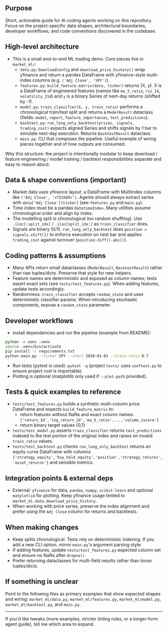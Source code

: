 ## Purpose

Short, actionable guide for AI coding agents working on this repository. Focus on the project-specific data shapes, architectural boundaries, developer workflows, and code conventions discovered in the codebase.

## High-level architecture

- This is a small end-to-end ML trading demo. Core pieces live in `market_ml/`:
  - `data.py`: `DownloadConfig` and `download_price_history()` wrap yfinance and return a pandas DataFrame with yfinance-style multi-index columns (e.g. `('Adj Close', 'SPY')`).
  - `features.py`: `build_feature_matrix(data, ticker)` returns (X, y). X is a DataFrame of engineered features (names like `ma_5_ratio`, `rsi_14`, `volatility_21d`) and `y` is a binary Series of next-day returns (shifted by -1).
  - `model.py`: `train_classifier(X, y, train_ratio)` performs a chronological train/test split and returns a `ModelResult` dataclass (fields: `model`, `report`, `feature_importances`, `test_predictions`).
  - `backtest.py`: `run_long_only_backtest(prices, signals, trading_cost)` expects aligned Series and shifts signals by 1 bar to simulate next-day execution. Returns `BacktestResult` dataclass.
  - `main.py`: CLI that composes the pipeline. Useful example of wiring pieces together and of how outputs are consumed.

Why this structure: the project is intentionally modular to keep download / feature engineering / model training / backtest responsibilities separate and easy to reason about.

## Data & shape conventions (important)

- Market data uses yfinance layout: a DataFrame with MultiIndex columns like `('Adj Close', '<TICKER>')`. Agents should always extract series with `data['Adj Close'][ticker]` (see `features.py` and `main.py`).
- Time index must be a pandas `DatetimeIndex`. Many utilities assume chronological order and align by index.
- The modelling split is chronological (no random shuffling). Use `.iloc[:split_idx]` / `.iloc[split_idx:]` as `train_classifier` does.
- Signals are binary (0/1). `run_long_only_backtest` does `position = signals.shift(1)` to enforce execution on next bar and applies `trading_cost` against turnover (`position.diff().abs()`).

## Coding patterns & assumptions

- Many APIs return small dataclasses (`ModelResult`, `BacktestResult`) rather than raw tuples/dicts. Preserve that style for new helpers.
- Feature names are deterministic and exposed as column names; tests assert exact sets (see `tests/test_features.py`). When adding features, update tests accordingly.
- Randomness: `train_classifier` accepts `random_state` and uses deterministic classifier params. When introducing stochastic components, expose a `random_state` parameter.

## Developer workflows

- Install dependencies and run the pipeline (example from README):

```bash
python -m venv .venv
source .venv/bin/activate
pip install -r requirements.txt
python main.py --ticker SPY --start 2010-01-01 --train-ratio 0.7
```

- Run tests (pytest is used): `pytest -q` (project `tests/` uses `conftest.py` to ensure project root is importable).
- Plotting is optional (matplotlib only used if `--plot-path` provided).

## Tests & quick examples to reference

- `tests/test_features.py` builds a synthetic multi-column price DataFrame and expects `build_feature_matrix` to:
  - return features without NaNs and exact column names: `{'return_1d','log_return_1d','ma_5_ratio',...,'volume_zscore'}`
  - return binary target values {0,1}
- `tests/test_model.py` asserts `train_classifier` returns `test_predictions` indexed to the test portion of the original index and raises on invalid `train_ratio` values.
- `tests/test_backtest.py` checks `run_long_only_backtest` returns an equity curve DataFrame with columns `{'strategy_equity','buy_hold_equity','position','strategy_returns','asset_returns'}` and sensible metrics.

## Integration points & external deps

- External: `yfinance` for data, `pandas`, `numpy`, `scikit-learn` and optional `matplotlib` for plotting. Keep yfinance usage limited to `market_ml.data.download_price_history`.
- When working with price series, preserve the index alignment and prefer using the `Adj Close` column for returns and backtests.

## When making changes

- Keep splits chronological. Tests rely on deterministic indexing. If you add a new CLI option, mirror `main.py`'s argument parsing style.
- If adding features, update `tests/test_features.py` expected column set and ensure no NaNs after `dropna()`.
- Prefer returning dataclasses for multi-field results rather than loose tuples/dicts.

## If something is unclear

Point to the following files as primary examples that show expected shapes and wiring: `market_ml/data.py`, `market_ml/features.py`, `market_ml/model.py`, `market_ml/backtest.py`, and `main.py`.

---
If you'd like tweaks (more examples, stricter linting rules, or a longer-form agent guide), tell me which area to expand.
